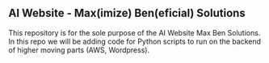 ##  AI Website - Max(imize) Ben(eficial) Solutions


This repository is for the sole purpose of the AI Website Max Ben Solutions. In this repo we will be adding code for Python scripts to run 
on the backend of higher moving parts (AWS, Wordpress).

